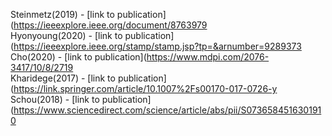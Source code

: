 Steinmetz(2019) - [link to publication](https://ieeexplore.ieee.org/document/8763979<br />
Hyonyoung(2020) - [link to publication](https://ieeexplore.ieee.org/stamp/stamp.jsp?tp=&arnumber=9289373<br />
Cho(2020) - [link to publication](https://www.mdpi.com/2076-3417/10/8/2719<br />
Kharidege(2017) - [link to publication](https://link.springer.com/article/10.1007%2Fs00170-017-0726-y<br />
Schou(2018) - [link to publication](https://www.sciencedirect.com/science/article/abs/pii/S0736584516301910<br />
